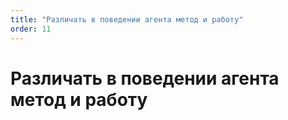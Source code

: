 ```yaml
---
title: "Различать в поведении агента метод и работу"
order: 11
---
```


# Различать в поведении агента метод и работу

